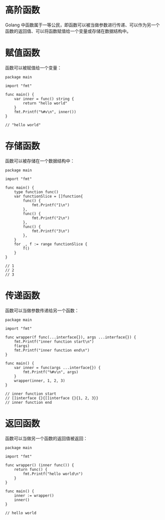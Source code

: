 # 高阶函数

Golang 中函数属于一等公民，即函数可以被当做参数进行传递、可以作为另一个函数的返回值、可以将函数赋值给一个变量或存储在数据结构中。



# 赋值函数

函数可以被赋值给一个变量：

```
package main

import "fmt"

func main() {
	var inner = func() string {
		return "hello world"
	}
	fmt.Printf("%#v\n", inner())
}

// "hello world"
```



# 存储函数

函数可以被存储在一个数据结构中：

```
package main

import "fmt"

func main() {
	type function func()
	var functionSlice = []function{
		func() {
			fmt.Printf("1\n")
		},
		func() {
			fmt.Printf("2\n")
		},
		func() {
			fmt.Printf("3\n")
		},
	}
	for _, f := range functionSlice {
		f()
	}
}

// 1
// 2
// 3
```



# 传递函数

函数可以当做参数传递给另一个函数：

```
package main

import "fmt"

func wrapper(f func(...interface{}), args ...interface{}) {
	fmt.Printf("inner function start\n")
	f(args)
	fmt.Printf("inner function end\n")
}

func main() {
	var inner = func(args ...interface{}) {
		fmt.Printf("%#v\n", args)
	}
	wrapper(inner, 1, 2, 3)
}

// inner function start
// []interface {}{[]interface {}{1, 2, 3}}
// inner function end
```



# 返回函数

函数可以当做另一个函数的返回值被返回：

```
package main

import "fmt"

func wrapper() (inner func()) {
	return func() {
		fmt.Printf("hello world\n")
	}
}

func main() {
	inner := wrapper()
	inner()
}

// hello world
```

